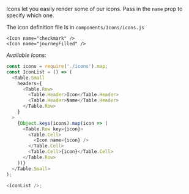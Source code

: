 Icons let you easily render some of our icons. Pass in the `name` prop to specify which one.

The icon definition file is in `components/Icons/icons.js`

```
<Icon name="checkmark" />
<Icon name="journeyFilled" />
```

_Available Icons:_

```javascript noeditor
const icons = require('./icons').map;
const IconList = () => (
  <Table.Small
    headers={
      <Table.Row>
        <Table.Header>Icon</Table.Header>
        <Table.Header>Name</Table.Header>
      </Table.Row>
    }
  >
    {Object.keys(icons).map(icon => (
      <Table.Row key={icon}>
        <Table.Cell>
          <Icon name={icon} />
        </Table.Cell>
        <Table.Cell>{icon}</Table.Cell>
      </Table.Row>
    ))}
  </Table.Small>
);

<IconList />;
```
